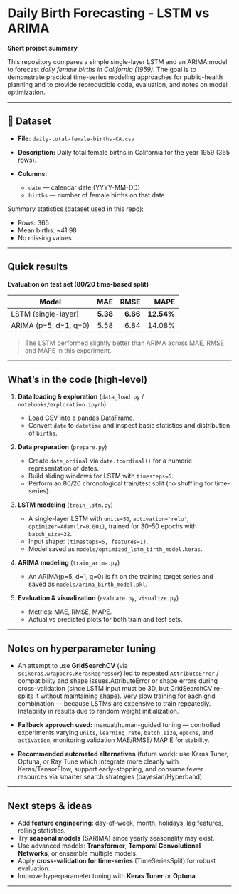 # Daily Birth Forecasting - LSTM vs ARIMA

**Short project summary**

This repository compares a simple single-layer LSTM and an ARIMA model to forecast *daily female births in California (1959)*. The goal is to demonstrate practical time-series modeling approaches for public-health planning and to provide reproducible code, evaluation, and notes on model optimization.

---

## 🔎 Dataset

* **File:** `daily-total-female-births-CA.csv`
* **Description:** Daily total female births in California for the year 1959 (365 rows).
* **Columns:**

  * `date` — calendar date (YYYY-MM-DD)
  * `births` — number of female births on that date

Summary statistics (dataset used in this repo):

* Rows: 365
* Mean births: ~41.98
* No missing values

---



## Quick results

**Evaluation on test set (80/20 time-based split)**

| Model                 |      MAE |     RMSE |       MAPE |
| --------------------- | -------: | -------: | ---------: |
| LSTM (single-layer)   | **5.38** | **6.66** | **12.54%** |
| ARIMA (p=5, d=1, q=0) |     5.58 |     6.84 |     14.08% |

> The LSTM performed slightly better than ARIMA across MAE, RMSE and MAPE in this experiment.

---

## What’s in the code (high-level)

1. **Data loading & exploration** (`data_load.py` / `notebooks/exploration.ipynb`)

   * Load CSV into a pandas DataFrame.
   * Convert `date` to `datetime` and inspect basic statistics and distribution of `births`.

2. **Data preparation** (`prepare.py`)

   * Create `date_ordinal` via `date.toordinal()` for a numeric representation of dates.
   * Build sliding windows for LSTM with `timesteps=5`.
   * Perform an 80/20 chronological train/test split (no shuffling for time-series).

3. **LSTM modeling** (`train_lstm.py`)

   * A single-layer LSTM with `units=50`, `activation='relu'`, `optimizer=Adam(lr=0.001)`, trained for 30–50 epochs with `batch_size=32`.
   * Input shape: `(timesteps=5, features=1)`.
   * Model saved as `models/optimized_lstm_birth_model.keras`.

4. **ARIMA modeling** (`train_arima.py`)

   * An ARIMA(p=5, d=1, q=0) is fit on the training target series and saved as `models/arima_birth_model.pkl`.

5. **Evaluation & visualization** (`evaluate.py`, `visualize.py`)

   * Metrics: MAE, RMSE, MAPE.
   * Actual vs predicted plots for both train and test sets.

---



## Notes on hyperparameter tuning

* An attempt to use **GridSearchCV** (via `scikeras.wrappers.KerasRegressor`) led to repeated `AttributeError` / compatibility and shape issues.AttributeError or shape errors during cross-validation (since LSTM input must be 3D, but GridSearchCV re-splits it without maintaining shape). Very slow training for each grid combination — because LSTMs are expensive to train repeatedly. Instability in results due to random weight initialization.

* **Fallback approach used:** manual/human-guided tuning — controlled experiments varying `units`, `learning_rate`, `batch_size`, `epochs`, and `activation`, monitoring validation MAE/RMSE/ MAP E for stability.

* **Recommended automated alternatives** (future work): use Keras Tuner, Optuna, or Ray Tune which integrate more cleanly with Keras/TensorFlow, support early-stopping, and consume fewer resources via smarter search strategies (bayesian/Hyperband).

---

## Next steps & ideas

* Add **feature engineering**: day-of-week, month, holidays, lag features, rolling statistics.
* Try **seasonal models** (SARIMA) since yearly seasonality may exist.
* Use advanced models: **Transformer**, **Temporal Convolutional Networks**, or ensemble multiple models.
* Apply **cross-validation for time-series** (TimeSeriesSplit) for robust evaluation.
* Improve hyperparameter tuning with **Keras Tuner** or **Optuna**.

---


